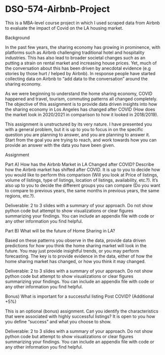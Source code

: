 # DSO-574-Airbnb-Project
This is a MBA-level course project in which I used scraped data from Airbnb to evaluate the impact of Covid on the LA housing market.

Background

In the past few years, the sharing economy has growing in prominence, with platforms such as Airbnb challenging traditional hotel and hospitality industries. This has also lead to broader societal changes such as an putting a strain on rental market and increasing house prices. Yet, much of the conversation about this has been driven by anecdotal evidence (e.g stories by those hurt / helped by Airbnb). In response people have started collecting data on Airbnb to “add data to the conversation” around the sharing economy.

As we were beginning to understand the home sharing economy, COVID happened and travel, tourism, commuting patterns all changed completely. The objective of this assignment is to provide data driven insights into how the sharing economy in Los Angeles has changed after COVID (How does the market look in 2020/2021 in comparison to how it looked in 2018/2019).

This assignment is unstructured by its very nature. I have presented you with a general problem, but it is up to you to focus in on the specific question you are planning to answer, and you are planning to answer it. Start from the goal you are trying to reach, and work towards how you can provide an answer with the data you have been given.

Assignment

Part A) How has the Airbnb Market in LA Changed after COVID?
Describe how the Airbnb market has shifted after COVID. It is up to you to decide how you would like to perform this comparison (Will you look at Price of listings, volume of listings, type of listings, location of listings, availability, etc.?). It’s also up to you to decide the different groups you can compare (Do you want to compare to previous years, the same months in previous years, the same regions, etc.?).

Deliverable: 2 to 3 slides with a summary of your approach. Do not show python code but attempt to show visualizations or clear figures summarizing your findings. You can include an appendix file with code or any other information you find helpful.

Part B) What will be the future of Home Sharing in LA?

Based on these patterns you observe in the data, provide data driven predictions for how you think the home sharing market will look in the future. You may just provide insightful trends, or you may perform forecasting. The key is to provide evidence in the data, either of how the home sharing market has changed, or how you think it may changed.

Deliverable: 2 to 3 slides with a summary of your approach. Do not show python code but attempt to show visualizations or clear figures summarizing your findings. You can include an appendix file with code or any other information you find helpful.

Bonus) What is important for a successful listing Post COVID? (Additional +5%)
   
This is an optional (bonus) assignment. Can you identify the characteristics that were associated with highly successful listings? It is open to you how you define “success” and what you choose to show.

Deliverable: 2 to 3 slides with a summary of your approach. Do not show python code but attempt to show visualizations or clear figures summarizing your findings. You can include an appendix file with code or any other information you find helpful.
